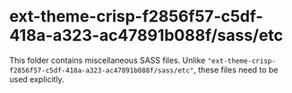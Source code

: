 # ext-theme-crisp-f2856f57-c5df-418a-a323-ac47891b088f/sass/etc

This folder contains miscellaneous SASS files. Unlike `"ext-theme-crisp-f2856f57-c5df-418a-a323-ac47891b088f/sass/etc"`, these files
need to be used explicitly.
